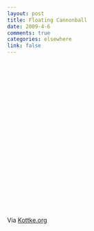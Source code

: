 ```yaml
--- 
layout: post
title: Floating Cannonball
date: 2009-4-6
comments: true
categories: elsewhere
link: false
---
```

<object width="425" height="344"><param name="movie" value="http://www.youtube.com/v/Rm5D47nG9k4&hl=en&fs=1&rel=0"></param><param name="allowFullScreen" value="true"></param><param name="allowscriptaccess" value="always"></param><embed src="http://www.youtube.com/v/Rm5D47nG9k4&hl=en&fs=1&rel=0" type="application/x-shockwave-flash" allowscriptaccess="always" allowfullscreen="true" width="425" height="344"></embed></object>

<p>Via <a href="http://kottke.org" title="Floating cannonball link from Kottke">Kottke.org</a>
